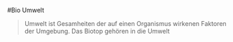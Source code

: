 #Bio 
Umwelt
>Umwelt ist Gesamheiten der auf einen Organismus wirkenen Faktoren der Umgebung. Das Biotop gehören in die Umwelt